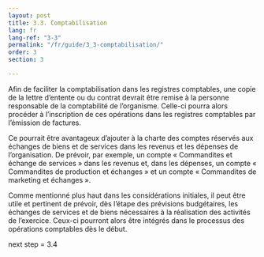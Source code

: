 ```yaml
---
layout: post
title: 3.3. Comptabilisation
lang: fr
lang-ref: "3-3"
permalink: "/fr/guide/3_3-comptabilisation/"
order: 3
section: 3

---
```

Afin de faciliter la comptabilisation dans les registres comptables, une copie de la lettre d’entente ou du contrat devrait être remise à la personne responsable de la comptabilité de l’organisme. Celle-ci pourra alors procéder à l’inscription de ces opérations dans les registres comptables par l’émission de factures.

Ce pourrait être avantageux d’ajouter à la charte des comptes réservés aux échanges de biens et de services dans les revenus et les dépenses de l’organisation. De prévoir, par exemple, un compte « Commandites et échange de services » dans les revenus et, dans les dépenses, un compte « Commandites de production et échanges » et un compte « Commandites de marketing et échanges ».

Comme mentionné plus haut dans les considérations initiales, il peut être utile et pertinent de prévoir, dès l’étape des prévisions budgétaires, les échanges de services et de biens nécessaires à la réalisation des activités de l’exercice. Ceux-ci pourront alors être intégrés dans le processus des opérations comptables dès le début.

next step = 3.4
